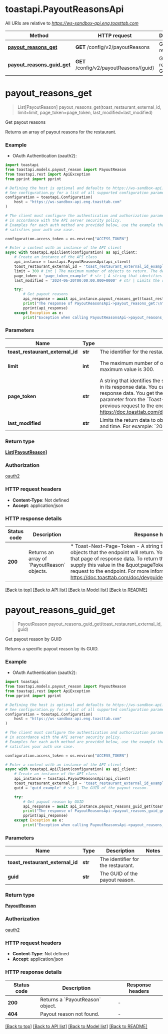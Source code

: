 # toastapi.PayoutReasonsApi

All URIs are relative to *https://ws-sandbox-api.eng.toasttab.com*

Method | HTTP request | Description
------------- | ------------- | -------------
[**payout_reasons_get**](PayoutReasonsApi.md#payout_reasons_get) | **GET** /config/v2/payoutReasons | Get payout reasons
[**payout_reasons_guid_get**](PayoutReasonsApi.md#payout_reasons_guid_get) | **GET** /config/v2/payoutReasons/{guid} | Get payout reason by GUID


# **payout_reasons_get**
> List[PayoutReason] payout_reasons_get(toast_restaurant_external_id, limit=limit, page_token=page_token, last_modified=last_modified)

Get payout reasons

Returns an array of payout reasons for the restaurant.


### Example

* OAuth Authentication (oauth2):

```python
import toastapi
from toastapi.models.payout_reason import PayoutReason
from toastapi.rest import ApiException
from pprint import pprint

# Defining the host is optional and defaults to https://ws-sandbox-api.eng.toasttab.com
# See configuration.py for a list of all supported configuration parameters.
configuration = toastapi.Configuration(
    host = "https://ws-sandbox-api.eng.toasttab.com"
)

# The client must configure the authentication and authorization parameters
# in accordance with the API server security policy.
# Examples for each auth method are provided below, use the example that
# satisfies your auth use case.

configuration.access_token = os.environ["ACCESS_TOKEN"]

# Enter a context with an instance of the API client
async with toastapi.ApiClient(configuration) as api_client:
    # Create an instance of the API class
    api_instance = toastapi.PayoutReasonsApi(api_client)
    toast_restaurant_external_id = 'toast_restaurant_external_id_example' # str | The identifier for the restaurant.
    limit = 300 # int | The maximum number of objects to return. The default value is 300. The maximum value is 300. (optional) (default to 300)
    page_token = 'page_token_example' # str | A string that identifies the set of data objects that the endpoint will return in its response data. You can use this parameter to retrieve one page of response data. You get the value that you supply in the `pageToken` parameter from the `Toast-Next-Page-Token` header field value of a previous request to the endpoint. For more information, see https://doc.toasttab.com/doc/devguide/apiResponseDataPagination.html. (optional)
    last_modified = '2024-06-20T00:00:00.000+0000' # str | Limits the return data to objects created or modified after a specific date and time. For example: `2024-06-20T00:00:00.000+0000`. (optional)

    try:
        # Get payout reasons
        api_response = await api_instance.payout_reasons_get(toast_restaurant_external_id, limit=limit, page_token=page_token, last_modified=last_modified)
        print("The response of PayoutReasonsApi->payout_reasons_get:\n")
        pprint(api_response)
    except Exception as e:
        print("Exception when calling PayoutReasonsApi->payout_reasons_get: %s\n" % e)
```



### Parameters


Name | Type | Description  | Notes
------------- | ------------- | ------------- | -------------
 **toast_restaurant_external_id** | **str**| The identifier for the restaurant. | 
 **limit** | **int**| The maximum number of objects to return. The default value is 300. The maximum value is 300. | [optional] [default to 300]
 **page_token** | **str**| A string that identifies the set of data objects that the endpoint will return in its response data. You can use this parameter to retrieve one page of response data. You get the value that you supply in the &#x60;pageToken&#x60; parameter from the &#x60;Toast-Next-Page-Token&#x60; header field value of a previous request to the endpoint. For more information, see https://doc.toasttab.com/doc/devguide/apiResponseDataPagination.html. | [optional] 
 **last_modified** | **str**| Limits the return data to objects created or modified after a specific date and time. For example: &#x60;2024-06-20T00:00:00.000+0000&#x60;. | [optional] 

### Return type

[**List[PayoutReason]**](PayoutReason.md)

### Authorization

[oauth2](../README.md#oauth2)

### HTTP request headers

 - **Content-Type**: Not defined
 - **Accept**: application/json

### HTTP response details

| Status code | Description | Response headers |
|-------------|-------------|------------------|
**200** | Returns an array of &#x60;PayoutReason&#x60; objects. |  * Toast-Next-Page-Token - A string that identifies the following set of objects that the endpoint will return. You can use this value to retrieve that page of response data. To return the next page of objects you supply this value in the \&quot;pageToken\&quot; parameter of the next request to the endpoint. For more information, see https://doc.toasttab.com/doc/devguide/apiResponseDataPagination.html. <br>  |

[[Back to top]](#) [[Back to API list]](../README.md#documentation-for-api-endpoints) [[Back to Model list]](../README.md#documentation-for-models) [[Back to README]](../README.md)

# **payout_reasons_guid_get**
> PayoutReason payout_reasons_guid_get(toast_restaurant_external_id, guid)

Get payout reason by GUID

Returns a specific payout reason by its GUID.


### Example

* OAuth Authentication (oauth2):

```python
import toastapi
from toastapi.models.payout_reason import PayoutReason
from toastapi.rest import ApiException
from pprint import pprint

# Defining the host is optional and defaults to https://ws-sandbox-api.eng.toasttab.com
# See configuration.py for a list of all supported configuration parameters.
configuration = toastapi.Configuration(
    host = "https://ws-sandbox-api.eng.toasttab.com"
)

# The client must configure the authentication and authorization parameters
# in accordance with the API server security policy.
# Examples for each auth method are provided below, use the example that
# satisfies your auth use case.

configuration.access_token = os.environ["ACCESS_TOKEN"]

# Enter a context with an instance of the API client
async with toastapi.ApiClient(configuration) as api_client:
    # Create an instance of the API class
    api_instance = toastapi.PayoutReasonsApi(api_client)
    toast_restaurant_external_id = 'toast_restaurant_external_id_example' # str | The identifier for the restaurant.
    guid = 'guid_example' # str | The GUID of the payout reason.

    try:
        # Get payout reason by GUID
        api_response = await api_instance.payout_reasons_guid_get(toast_restaurant_external_id, guid)
        print("The response of PayoutReasonsApi->payout_reasons_guid_get:\n")
        pprint(api_response)
    except Exception as e:
        print("Exception when calling PayoutReasonsApi->payout_reasons_guid_get: %s\n" % e)
```



### Parameters


Name | Type | Description  | Notes
------------- | ------------- | ------------- | -------------
 **toast_restaurant_external_id** | **str**| The identifier for the restaurant. | 
 **guid** | **str**| The GUID of the payout reason. | 

### Return type

[**PayoutReason**](PayoutReason.md)

### Authorization

[oauth2](../README.md#oauth2)

### HTTP request headers

 - **Content-Type**: Not defined
 - **Accept**: application/json

### HTTP response details

| Status code | Description | Response headers |
|-------------|-------------|------------------|
**200** | Returns a &#x60;PayoutReason&#x60; object. |  -  |
**404** | Payout reason not found. |  -  |

[[Back to top]](#) [[Back to API list]](../README.md#documentation-for-api-endpoints) [[Back to Model list]](../README.md#documentation-for-models) [[Back to README]](../README.md)


